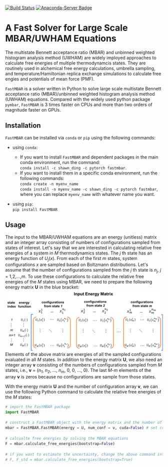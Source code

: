 [![Build Status](https://travis-ci.org/xqding/FastMBAR.svg?branch=master)](https://travis-ci.org/xqding/FastMBAR)
[![Anaconda-Server Badge](https://anaconda.org/shawn_ding/fastmbar/badges/downloads.svg)](https://anaconda.org/shawn_ding/fastmbar)

# A Fast Solver for Large Scale MBAR/UWHAM Equations
The multistate Bennett acceptance ratio (MBAR) and unbinned weighted histogram analysis method (UWHAM) are widely imployed approaches to calculate free energies of multiple thermodynamcis states.
They are routinely used in alchemical free energy calculations, umbrella sampling, and temperature/Hamiltonian replica exchange simulations to calculate free engies and potentials of mean force (PMF).

`FastMBAR` is a solver written in Python to solve large scale multistate Bennett acceptance ratio (MBAR)/unbinned weighted histogram analysis method (UWHAM) equations. Compared with the widely used python package `pymbar`, `FastMBAR` is 3 times faster on CPUs and more than two orders of magnitude faster on GPUs.

## Installation
`FastMBAR` can be installed via `conda` or `pip` using the following commands:  
  * using `conda`:  
    - If you want to install `FastMBAR` and dependent packages in the main conda environment, run the command:   
      `conda install -c shawn_ding -c pytorch fastmbar`.
    - If you want to install them in a specific conda environment, run the following commands:  
      `conda create -n myenv_name`  
      `conda install -n myenv_name -c shawn_ding -c pytorch fastmbar`,  
      where you can replace `myenv_name` with whatever name you want.
      
  * using `pip`:  
    `pip install FastMBAR`
## Usage
The input to the MBAR/UWHAM equations are an energy (unitless) matrix and an integer array consisting of numbers of configurations sampled from states of interest. 
Let's say that we are interested in calculating relative free energies of a system in _M_ thermodynamics states.
The _j_ th state has an energy function of _U_<sub>_j_</sub>(_x_).
From each of the first _m_ states, system configurations _x_ are sampled based on Boltzmann distributions.
Let's assume that the number of configurations sampled from the _j_ th state is _n_<sub>_j_</sub>, _j_ = 1,2,...,_m_.
To use these configurations to calculate the relative free energies of the _M_ states using MBAR, we need to prepare the following energy matrix **U** in the blue bracket:
 ![Figure](./energy_matrix.png)
Elements of the above matrix are energies of all the sampled configurations evaluated in all _M_ states.
In addition to the energy matrix **U**, we also need an integer array **v** consisting of the numbers of configurations sampled from _M_ states, i.e., **v** = (_n_<sub>_1_</sub>, _n_<sub>_2_</sub>, ..., _n_<sub>_m_</sub>, 0, 0, ..., 0).
The last _M_-_m_ elements of the array **v** is zeros because no configurations are sample from those states.

With the energy matrix **U** and the number of configuration array **v**, we can use the following Python command to calculate the relative free energies of the _M_ states:
```Python
# import the FastMBAR package
import FastMBAR

# construct a FastMBAR object with the energy matrix and the number of configuration array
mbar = FastMBAR.FastMBAR(energy = U, num_conf = v, cuda=False) # set cuda = True if you want to run the calcuation on GPUs

# calcualte free energies by solving the MBAR equations
F = mbar.calculate_free_energies(bootstrap=False)

# if you want to estimate the uncertainty, change the above command into
# F, F_std = mbar.calculate_free_energies(bootstrap=True)
```
